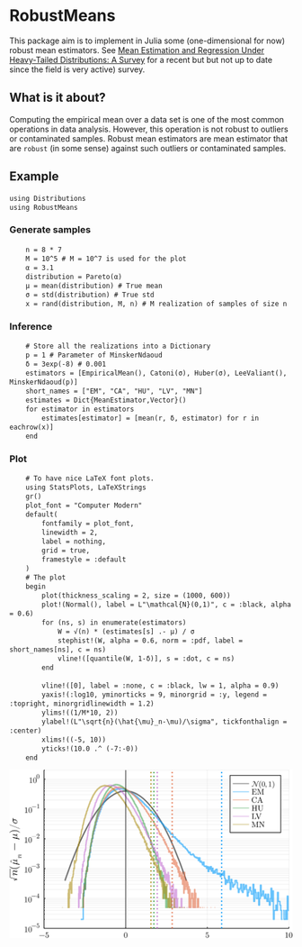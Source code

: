 # RobustMeans

This package aim is to implement in Julia some (one-dimensional for now) robust mean estimators.
See [Mean Estimation and Regression Under Heavy-Tailed Distributions: A Survey](https://arxiv.org/pdf/1906.04280.pdf) for a recent but but not up to date since the field is very active) survey.

## What is it about?

Computing the empirical mean over a data set is one of the most common operations in data analysis.
However, this operation is not robust to outliers or contaminated samples.
Robust mean estimators are mean estimator that are ``robust`` (in some sense) against such outliers or contaminated samples.

## Example

```@example basic_usage
using Distributions
using RobustMeans
```

### Generate samples

```@example basic_usage
    n = 8 * 7
    M = 10^5 # M = 10^7 is used for the plot
    α = 3.1
    distribution = Pareto(α)
    μ = mean(distribution) # True mean
    σ = std(distribution) # True std
    x = rand(distribution, M, n) # M realization of samples of size n
```

### Inference

```@example basic_usage
    # Store all the realizations into a Dictionary
    p = 1 # Parameter of MinskerNdaoud
    δ = 3exp(-8) # 0.001
    estimators = [EmpiricalMean(), Catoni(σ), Huber(σ), LeeValiant(), MinskerNdaoud(p)]
    short_names = ["EM", "CA", "HU", "LV", "MN"]
    estimates = Dict{MeanEstimator,Vector}()
    for estimator in estimators
        estimates[estimator] = [mean(r, δ, estimator) for r in eachrow(x)]
    end
```

### Plot

```@example basic_usage
    # To have nice LaTeX font plots.
    using StatsPlots, LaTeXStrings
    gr()
    plot_font = "Computer Modern"
    default(
        fontfamily = plot_font,
        linewidth = 2,
        label = nothing,
        grid = true,
        framestyle = :default
    )
    # The plot 
    begin
        plot(thickness_scaling = 2, size = (1000, 600))
        plot!(Normal(), label = L"\mathcal{N}(0,1)", c = :black, alpha = 0.6)
        for (ns, s) in enumerate(estimators)
            W = √(n) * (estimates[s] .- μ) / σ
            stephist!(W, alpha = 0.6, norm = :pdf, label = short_names[ns], c = ns)
            vline!([quantile(W, 1-δ)], s = :dot, c = ns)
        end

        vline!([0], label = :none, c = :black, lw = 1, alpha = 0.9)
        yaxis!(:log10, yminorticks = 9, minorgrid = :y, legend = :topright, minorgridlinewidth = 1.2)
        ylims!((1/M*10, 2))
        ylabel!(L"\sqrt{n}(\hat{\mu}_n-\mu)/\sigma", tickfonthalign = :center)
        xlims!((-5, 10))
        yticks!(10.0 .^ (-7:-0))
    end
```
![robust_n_56_alpha_3p1_delta_0p001_1000000_EMCAHULVMN.svg](img/robust_n_56_alpha_3p1_delta_0p001_1000000_EMCAHULVMN.svg)
